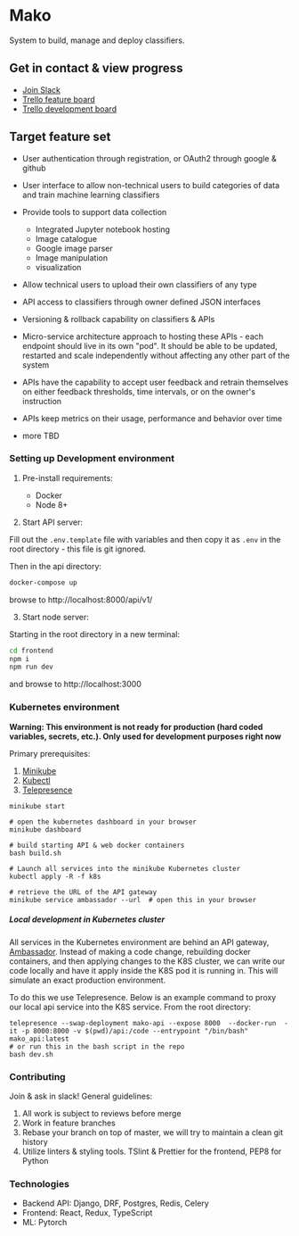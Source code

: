 # Mako

System to build, manage and deploy classifiers.

## Get in contact & view progress

- [Join Slack](https://join.slack.com/t/mako-app/shared_invite/enQtMzgyMDA5MjQ3NTY4LTAyOTk5NDI0ZDYzYjhmYzY5YmM1NmU3NDljYWI0OThiNzkwOTAxZjI5ZTA4YzIzNjcyNTYzNmNlNzkyYWQ1ODc)
- [Trello feature board](https://trello.com/b/sFrWSZjs/features)
- [Trello development board](https://trello.com/b/APQNIYqL/development)
    

## Target feature set

- User authentication through registration, or OAuth2 through google & github
- User interface to allow non-technical users to build categories of data and train
machine learning classifiers
- Provide tools to support data collection
    - Integrated Jupyter notebook hosting
    - Image catalogue
    - Google image parser
    - Image manipulation
    - visualization

- Allow technical users to upload their own classifiers of any type
- API access to classifiers through owner defined JSON interfaces
- Versioning & rollback capability on classifiers & APIs
- Micro-service architecture approach to hosting these APIs - each endpoint should live
in its own "pod". It should be able to be updated, restarted and scale independently without
affecting any other part of the system
- APIs have the capability to accept user feedback and retrain themselves
on either feedback thresholds, time intervals, or on the owner's instruction
- APIs keep metrics on their usage, performance and behavior over time
- more TBD

### Setting up Development environment

1. Pre-install requirements:
    
    - Docker
    - Node 8+
    
2. Start API server:

Fill out the `.env.template` file with variables and then copy it as `.env`
in the root directory - this file is git ignored.

Then in the api directory:
```bash
docker-compose up
```

browse to http://localhost:8000/api/v1/

3. Start node server:

Starting in the root directory in a new terminal:
```bash
cd frontend
npm i
npm run dev
```

and browse to http://localhost:3000


### Kubernetes environment

**Warning: This environment is not ready for production (hard coded variables, secrets,
etc.). Only used for development purposes right now**

Primary prerequisites:

1. [Minikube](https://kubernetes.io/docs/tasks/tools/install-minikube/)
2. [Kubectl](https://kubernetes.io/docs/tasks/tools/install-kubectl/)
2. [Telepresence](https://www.telepresence.io/reference/install)

```
minikube start

# open the kubernetes dashboard in your browser
minikube dashboard

# build starting API & web docker containers
bash build.sh

# Launch all services into the minikube Kubernetes cluster
kubectl apply -R -f k8s

# retrieve the URL of the API gateway
minikube service ambassador --url  # open this in your browser
```

##### Local development in Kubernetes cluster

All services in the Kubernetes environment are behind an API gateway,
[Ambassador](https://www.getambassador.io/#get-started). Instead of making
a code change, rebuilding docker containers, and then applying changes
to the K8S cluster, we can write our code locally and have it apply inside
the K8S pod it is running in. This will simulate an exact production
environment.

To do this we use Telepresence. Below is an example command to proxy our
local api service into the K8S service. From the root directory:

```
telepresence --swap-deployment mako-api --expose 8000  --docker-run  -it -p 8000:8000 -v $(pwd)/api:/code --entrypoint "/bin/bash" mako_api:latest
# or run this in the bash script in the repo
bash dev.sh
```

### Contributing

Join & ask in slack! General guidelines:

1. All work is subject to reviews before merge
2. Work in feature branches
3. Rebase your branch on top of master, we will try to maintain a clean git history
4. Utilize linters & styling tools. TSlint & Prettier for the frontend, PEP8 for Python


### Technologies

- Backend API: Django, DRF, Postgres, Redis, Celery
- Frontend: React, Redux, TypeScript
- ML: Pytorch


